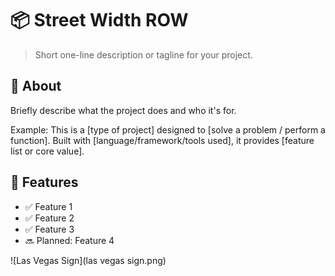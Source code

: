 # 📦 Street Width ROW

> Short one-line description or tagline for your project.

## 📖 About

Briefly describe what the project does and who it's for.

Example:
This is a [type of project] designed to [solve a problem / perform a function]. Built with [language/framework/tools used], it provides [feature list or core value].

## 🚀 Features

- ✅ Feature 1
- ✅ Feature 2
- ✅ Feature 3
- 🔜 Planned: Feature 4

![Las Vegas Sign](las vegas sign.png)
